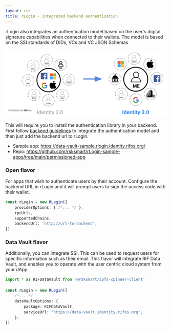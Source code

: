 ```yaml
---
layout: rsk
title: rLogin - integrated backend authentication
---
```


rLogin also integrates an authentication model based on the user's digital signature capabilities when connected to their wallets. The model is based on the SSI standards of DIDs, VCs and VC JSON Schemas

![identity-30](/rif/rlogin/assets/identity-30.png)

This will require you to install the authentication library in your backend. First follow [backend guidelines](../libraries/express-did-auth) to integrate the authentication model and then just add the backend url to rLogin.

- Sample app: https://data-vault-sample.rlogin.identity.rifos.org/
- Repo: https://github.com/rsksmart/rLogin-sample-apps/tree/main/permissioned-app

### Open flavor

For apps that wish to authenticate users by their account. Configure the backend URL in rLogin and it will prompt users to sign the access code with their wallet.

```typescript
const rLogin = new RLogin({
    providerOptions: { /*... */ },
    rpcUrls,
    supportedChains,
    backendUrl: 'http://url-to-backend',
})
```

### Data Vault flavor

Additionally, you can integrate SSI. This can be used to request users for specific information such as their email. This flavor will integrate RIF Data Vault, and enables you to operate with the user centric cloud system from your dApp.

```typescript
import * as RIFDataVault from '@rsksmart/ipfs-cpinner-client'

const rLogin = new RLogin({
    /*... */
    dataVaultOptions: {
        package: RIFDataVault,
        serviceUrl: 'https://data-vault.identity.rifos.org',
    },
})
```
